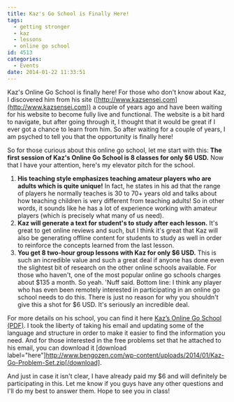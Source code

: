 ```yaml
---
title: Kaz's Go School is Finally Here!
tags:
  - getting stronger
  - kaz
  - lessons
  - online go school
id: 4513
categories:
  - Events
date: 2014-01-22 11:33:51
---
```


Kaz's Online Go School is finally here! For those who don't know about Kaz, I discovered him from his site ([http://www.kazsensei.com](http://www.kazsensei.com)) a couple of years ago and have been waiting for his website to become fully live and functional. The website is a bit hard to navigate, but after going through it, I thought that it would be great if I ever got a chance to learn from him. So after waiting for a couple of years, I am psyched to tell you that the opportunity is finally here!

So for those curious about this online go school, let me start with this: **The first session of Kaz's Online Go School is 8 classes for only $6 USD.** Now that I have your attention, here's my elevator pitch for the school.

1.  **His teaching style emphasizes teaching amateur players who are adults which is quite unique!** In fact, he states in his ad that the range of players he normally teaches is 30 to 70+ years old and talks about how teaching children is very different from teaching adults! So in other words, it sounds like he has a lot of experience working with amateur players (which is precisely what many of us need).
2.  **Kaz will generate a text for student's to study after each lesson.** It's great to get online reviews and such, but I think it's great that Kaz will also be generating offline content for students to study as well in order to reinforce the concepts learned from the last lesson.
3.  **You get 8 two-hour group lessons with Kaz for only $6 USD.** This is such an incredible value and such a great deal if anyone has done even the slightest bit of research on the other online schools available. For those who haven't, one of the most popular online go schools charges about $135 a month. So yeah. 'Nuff said.
Bottom line: I think any player who has even been remotely interested in participating in an online go school needs to do this. There is just no reason for why you shouldn't give this a shot for $6 USD. It's seriously an incredible deal.[
](http://www.bengozen.com/wp-content/uploads/2014/01/Kaz-Go-Problem-Set.zip)

For more details on his school, you can find it here [Kaz’s Online Go School (PDF)](http://www.bengozen.com/wp-content/uploads/2014/01/Kaz’s-Online-Go-School.pdf). I took the liberty of taking his email and updating some of the language and structure in order to make it easier to find the information you need. And for those interested in the free problems set that he attached to his email, you can download it [download label="here"]http://www.bengozen.com/wp-content/uploads/2014/01/Kaz-Go-Problem-Set.zip[/download].

And just in case it isn't clear, I have already paid my $6 and will definitely be participating in this. Let me know if you guys have any other questions and I'll do my best to answer them. Hope to see you in class!